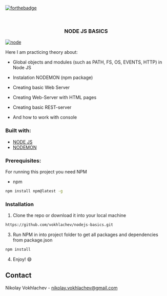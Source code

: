 [![forthebadge](https://forthebadge.com/images/badges/uses-js.svg)](https://en.wikipedia.org/wiki/JavaScript)

<br />
<p align="center">

  <h3 align="center">NODE JS BASICS </h3>
  
  <a href="https://ibb.co/t8k7wBK"><img src="https://i.ibb.co/YpYz42Q/node.png" alt="node" border="0"></a>
<br />
 </p>

Here I am practicing theory about:

* Global objects and modules (such as PATH, FS, OS, EVENTS, HTTP) in Node JS

* Instalation NODEMON (npm package)

* Creating basic Web Server

* Creating Web-Server with HTML pages

* Creating basic REST-server

* And how to work with console

### Built with:
* [NODE JS](https://nodejs.org/en/)
* [NODEMON](https://www.npmjs.com/package/nodemon)

### Prerequisites:

For running this project you need NPM

* npm
```sh
npm install npm@latest -g
```

### Installation

1. Clone the repo or download it into your local machine
```sh
https://github.com/vokhlachev/nodejs-basics.git
```
3. Run NPM in into project folder to get all packages and dependencies from package.json
```sh
npm install 
```
4. Enjoy! :smile:

## Contact

Nikolay Vokhlachev - nikolay.vokhlachev@gmail.com

